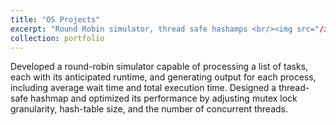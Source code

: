 ```yaml
---
title: "OS Projects"
excerpt: "Round Robin simulator, thread safe hashamps <br/><img src="/images/hash.png" style="object-fit: cover; width: 300px; height: 200px; overflow: hidden;">"
collection: portfolio
---
```


Developed a round-robin simulator capable of processing a list of tasks, each with its anticipated runtime, and generating output for each process, including average wait time and total execution time. Designed a thread-safe hashmap and optimized its performance by adjusting mutex lock granularity, hash-table size, and the number of concurrent threads.